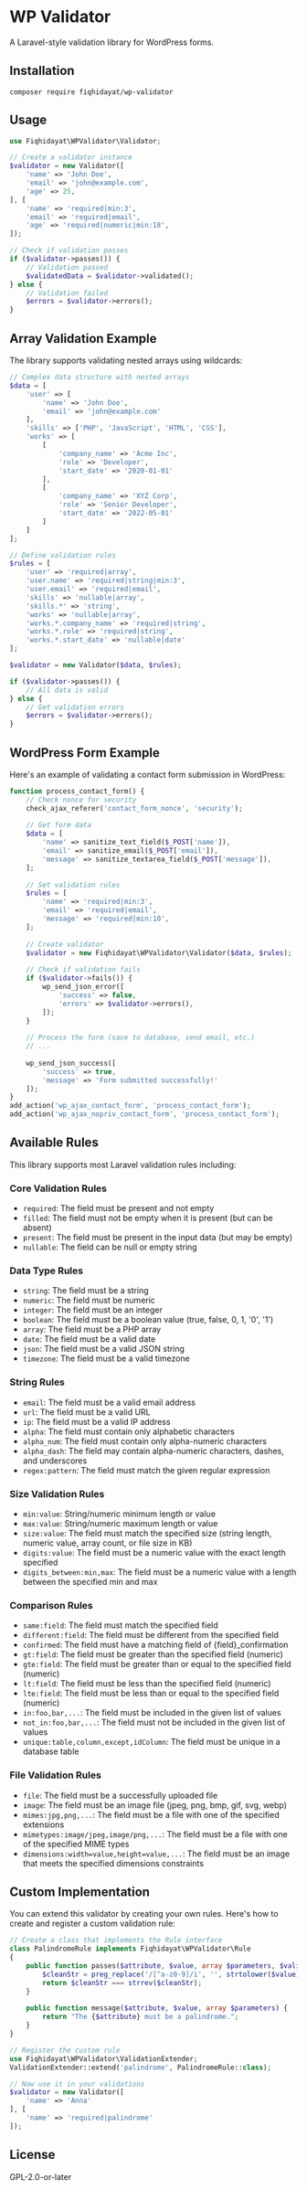# WP Validator

A Laravel-style validation library for WordPress forms.

## Installation

```
composer require fiqhidayat/wp-validator
```

## Usage

```php
use Fiqhidayat\WPValidator\Validator;

// Create a validator instance
$validator = new Validator([
    'name' => 'John Doe',
    'email' => 'john@example.com',
    'age' => 25,
], [
    'name' => 'required|min:3',
    'email' => 'required|email',
    'age' => 'required|numeric|min:18',
]);

// Check if validation passes
if ($validator->passes()) {
    // Validation passed
    $validatedData = $validator->validated();
} else {
    // Validation failed
    $errors = $validator->errors();
}
```

## Array Validation Example

The library supports validating nested arrays using wildcards:

```php
// Complex data structure with nested arrays
$data = [
    'user' => [
        'name' => 'John Doe',
        'email' => 'john@example.com'
    ],
    'skills' => ['PHP', 'JavaScript', 'HTML', 'CSS'],
    'works' => [
        [
            'company_name' => 'Acme Inc',
            'role' => 'Developer',
            'start_date' => '2020-01-01'
        ],
        [
            'company_name' => 'XYZ Corp',
            'role' => 'Senior Developer',
            'start_date' => '2022-05-01'
        ]
    ]
];

// Define validation rules
$rules = [
    'user' => 'required|array',
    'user.name' => 'required|string|min:3',
    'user.email' => 'required|email',
    'skills' => 'nullable|array',
    'skills.*' => 'string',
    'works' => 'nullable|array',
    'works.*.company_name' => 'required|string',
    'works.*.role' => 'required|string',
    'works.*.start_date' => 'nullable|date'
];

$validator = new Validator($data, $rules);

if ($validator->passes()) {
    // All data is valid
} else {
    // Get validation errors
    $errors = $validator->errors();
}
```

## WordPress Form Example

Here's an example of validating a contact form submission in WordPress:

```php
function process_contact_form() {
    // Check nonce for security
    check_ajax_referer('contact_form_nonce', 'security');
    
    // Get form data
    $data = [
        'name' => sanitize_text_field($_POST['name']),
        'email' => sanitize_email($_POST['email']),
        'message' => sanitize_textarea_field($_POST['message']),
    ];
    
    // Set validation rules
    $rules = [
        'name' => 'required|min:3',
        'email' => 'required|email',
        'message' => 'required|min:10',
    ];
    
    // Create validator
    $validator = new Fiqhidayat\WPValidator\Validator($data, $rules);
    
    // Check if validation fails
    if ($validator->fails()) {
        wp_send_json_error([
            'success' => false,
            'errors' => $validator->errors(),
        ]);
    }
    
    // Process the form (save to database, send email, etc.)
    // ...
    
    wp_send_json_success([
        'success' => true, 
        'message' => 'Form submitted successfully!'
    ]);
}
add_action('wp_ajax_contact_form', 'process_contact_form');
add_action('wp_ajax_nopriv_contact_form', 'process_contact_form');
```

## Available Rules

This library supports most Laravel validation rules including:

### Core Validation Rules
- `required`: The field must be present and not empty
- `filled`: The field must not be empty when it is present (but can be absent)
- `present`: The field must be present in the input data (but may be empty)
- `nullable`: The field can be null or empty string

### Data Type Rules
- `string`: The field must be a string
- `numeric`: The field must be numeric
- `integer`: The field must be an integer
- `boolean`: The field must be a boolean value (true, false, 0, 1, '0', '1')
- `array`: The field must be a PHP array
- `date`: The field must be a valid date
- `json`: The field must be a valid JSON string
- `timezone`: The field must be a valid timezone

### String Rules
- `email`: The field must be a valid email address
- `url`: The field must be a valid URL
- `ip`: The field must be a valid IP address
- `alpha`: The field must contain only alphabetic characters
- `alpha_num`: The field must contain only alpha-numeric characters
- `alpha_dash`: The field may contain alpha-numeric characters, dashes, and underscores
- `regex:pattern`: The field must match the given regular expression

### Size Validation Rules
- `min:value`: String/numeric minimum length or value
- `max:value`: String/numeric maximum length or value
- `size:value`: The field must match the specified size (string length, numeric value, array count, or file size in KB)
- `digits:value`: The field must be a numeric value with the exact length specified
- `digits_between:min,max`: The field must be a numeric value with a length between the specified min and max

### Comparison Rules
- `same:field`: The field must match the specified field
- `different:field`: The field must be different from the specified field
- `confirmed`: The field must have a matching field of {field}_confirmation
- `gt:field`: The field must be greater than the specified field (numeric)
- `gte:field`: The field must be greater than or equal to the specified field (numeric)
- `lt:field`: The field must be less than the specified field (numeric)
- `lte:field`: The field must be less than or equal to the specified field (numeric)
- `in:foo,bar,...`: The field must be included in the given list of values
- `not_in:foo,bar,...`: The field must not be included in the given list of values
- `unique:table,column,except,idColumn`: The field must be unique in a database table

### File Validation Rules
- `file`: The field must be a successfully uploaded file
- `image`: The field must be an image file (jpeg, png, bmp, gif, svg, webp)
- `mimes:jpg,png,...`: The field must be a file with one of the specified extensions
- `mimetypes:image/jpeg,image/png,...`: The field must be a file with one of the specified MIME types
- `dimensions:width=value,height=value,...`: The field must be an image that meets the specified dimensions constraints

## Custom Implementation

You can extend this validator by creating your own rules. Here's how to create and register a custom validation rule:

```php
// Create a class that implements the Rule interface
class PalindromeRule implements Fiqhidayat\WPValidator\Rule 
{
    public function passes($attribute, $value, array $parameters, $validator) {
        $cleanStr = preg_replace('/[^a-z0-9]/i', '', strtolower($value));
        return $cleanStr === strrev($cleanStr);
    }
    
    public function message($attribute, $value, array $parameters) {
        return "The {$attribute} must be a palindrome.";
    }
}

// Register the custom rule
use Fiqhidayat\WPValidator\ValidationExtender;
ValidationExtender::extend('palindrome', PalindromeRule::class);

// Now use it in your validations
$validator = new Validator([
    'name' => 'Anna'
], [
    'name' => 'required|palindrome'
]);
```

## License

GPL-2.0-or-later
